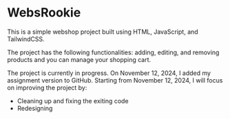 # WebsRookie

This is a simple webshop project built using HTML, JavaScript, and TailwindCSS.

The project has the following functionalities: adding, editing, and removing products and you can manage your shopping cart.

The project is currently in progress. On November 12, 2024, I added my assignment version to GitHub. Starting from November 12, 2024, I will focus on improving the project by:

   - Cleaning up and fixing the exiting code
   - Redesigning 

<!-- ## Getting tarted

follow the steps below to get started:

### Requirements

- Node.js and npm installed on your machine.

### Installation

1. **Clone the repository** or **download the zip**:

   ```bash
   git clone git@git.nexed.com:ab356bf1-028a-11ed-9175-4213e7ee7fac/864831bf-2ad0-4573-881f-e3b4d5bdfabe/The-Webshop-9e870400-09524d51.git
   ```

   You can also [view](https://savouryslices.netlify.app/) it on Netlify or download & extract the zip

2. **Navigate to the project directory**:

   ```bash
   cd <Path to where the project is installed>
   ```

3. **Install the dependencies**:

   ```
   npm install
   ```

4. **Build the CSS**:

   For developming

   ```
   npm run watch
   ```

   For production

   ```
   npm run build
   ```
 -->
